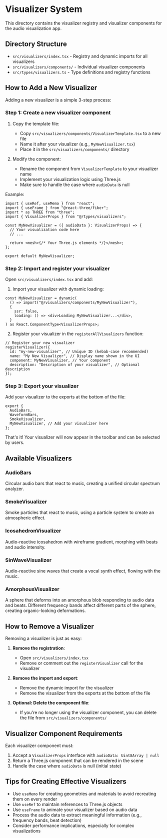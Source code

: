 # Visualizer System

This directory contains the visualizer registry and visualizer components for the audio visualization app.

## Directory Structure

- `src/visualizers/index.tsx` - Registry and dynamic imports for all visualizers
- `src/visualizers/components/` - Individual visualizer components
- `src/types/visualizers.ts` - Type definitions and registry functions

## How to Add a New Visualizer

Adding a new visualizer is a simple 3-step process:

### Step 1: Create a new visualizer component

1. Copy the template file:

   - Copy `src/visualizers/components/VisualizerTemplate.tsx` to a new file
   - Name it after your visualizer (e.g., `MyNewVisualizer.tsx`)
   - Place it in the `src/visualizers/components/` directory

2. Modify the component:
   - Rename the component from `VisualizerTemplate` to your visualizer name
   - Implement your visualization logic using Three.js
   - Make sure to handle the case where `audioData` is null

Example:

```tsx
import { useRef, useMemo } from "react";
import { useFrame } from "@react-three/fiber";
import * as THREE from "three";
import { VisualizerProps } from "@/types/visualizers";

const MyNewVisualizer = ({ audioData }: VisualizerProps) => {
  // Your visualization code here
  // ...

  return <mesh>{/* Your Three.js elements */}</mesh>;
};

export default MyNewVisualizer;
```

### Step 2: Import and register your visualizer

Open `src/visualizers/index.tsx` and add:

1. Import your visualizer with dynamic loading:

```tsx
const MyNewVisualizer = dynamic(
  () => import("@/visualizers/components/MyNewVisualizer"),
  {
    ssr: false,
    loading: () => <div>Loading MyNewVisualizer...</div>,
  }
) as React.ComponentType<VisualizerProps>;
```

2. Register your visualizer in the `registerAllVisualizers` function:

```tsx
// Register your new visualizer
registerVisualizer({
  id: "my-new-visualizer", // Unique ID (kebab-case recommended)
  name: "My New Visualizer", // Display name shown in the UI
  component: MyNewVisualizer, // Your component
  description: "Description of your visualizer", // Optional description
});
```

### Step 3: Export your visualizer

Add your visualizer to the exports at the bottom of the file:

```tsx
export {
  AudioBars,
  WaveformBars,
  SmokeVisualizer,
  MyNewVisualizer, // Add your visualizer here
};
```

That's it! Your visualizer will now appear in the toolbar and can be selected by users.

## Available Visualizers

### AudioBars

Circular audio bars that react to music, creating a unified circular spectrum analyzer.

### SmokeVisualizer

Smoke particles that react to music, using a particle system to create an atmospheric effect.

### IcosahedronVisualizer

Audio-reactive icosahedron with wireframe gradient, morphing with beats and audio intensity.

### SinWaveVisualizer

Audio-reactive sine waves that create a vocal synth effect, flowing with the music.

### AmorphousVisualizer

A sphere that deforms into an amorphous blob responding to audio data and beats. Different frequency bands affect different parts of the sphere, creating organic-looking deformations.

## How to Remove a Visualizer

Removing a visualizer is just as easy:

1. **Remove the registration**:

   - Open `src/visualizers/index.tsx`
   - Remove or comment out the `registerVisualizer` call for the visualizer

2. **Remove the import and export**:

   - Remove the dynamic import for the visualizer
   - Remove the visualizer from the exports at the bottom of the file

3. **Optional: Delete the component file**:
   - If you're no longer using the visualizer component, you can delete the file from `src/visualizers/components/`

## Visualizer Component Requirements

Each visualizer component must:

1. Accept a `VisualizerProps` interface with `audioData: Uint8Array | null`
2. Return a Three.js component that can be rendered in the scene
3. Handle the case where `audioData` is null (initial state)

## Tips for Creating Effective Visualizers

- Use `useMemo` for creating geometries and materials to avoid recreating them on every render
- Use `useRef` to maintain references to Three.js objects
- Use `useFrame` to animate your visualizer based on audio data
- Process the audio data to extract meaningful information (e.g., frequency bands, beat detection)
- Consider performance implications, especially for complex visualizations
